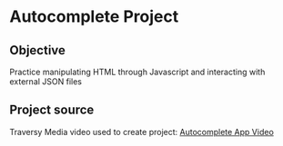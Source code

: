 <h1>Autocomplete Project</h1>
<h2>Objective</h2>
Practice manipulating HTML through Javascript and interacting with external JSON files
<h2>Project source</h2>
Traversy Media video used to create project: <a href="https://www.youtube.com/watch?v=1iysNUrI3lw">Autocomplete App Video</a>
